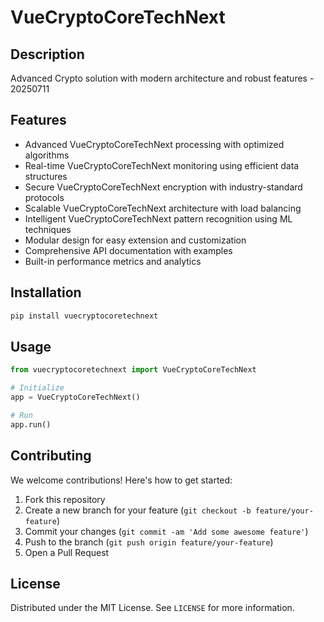 # VueCryptoCoreTechNext

## Description

Advanced Crypto solution with modern architecture and robust features - 20250711

## Features

- Advanced VueCryptoCoreTechNext processing with optimized algorithms
- Real-time VueCryptoCoreTechNext monitoring using efficient data structures
- Secure VueCryptoCoreTechNext encryption with industry-standard protocols
- Scalable VueCryptoCoreTechNext architecture with load balancing
- Intelligent VueCryptoCoreTechNext pattern recognition using ML techniques
- Modular design for easy extension and customization
- Comprehensive API documentation with examples
- Built-in performance metrics and analytics
## Installation

```bash
pip install vuecryptocoretechnext
```

## Usage

```python
from vuecryptocoretechnext import VueCryptoCoreTechNext

# Initialize
app = VueCryptoCoreTechNext()

# Run
app.run()
```

## Contributing

We welcome contributions! Here's how to get started:

1. Fork this repository
2. Create a new branch for your feature (`git checkout -b feature/your-feature`)
3. Commit your changes (`git commit -am 'Add some awesome feature'`)
4. Push to the branch (`git push origin feature/your-feature`)
5. Open a Pull Request

## License

Distributed under the MIT License. See `LICENSE` for more information.
